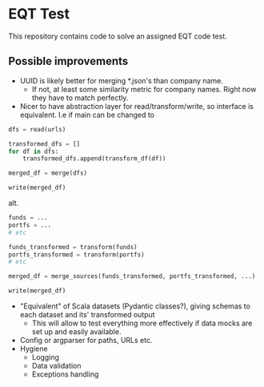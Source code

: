 # EQT Test

This repository contains code to solve an assigned EQT code test.

## Possible improvements
- UUID is likely better for merging *.json's than company name.
  - If not, at least some similarity metric for company names. Right now they have to match perfectly.
- Nicer to have abstraction layer for read/transform/write, so interface is equivalent. I.e if main can be changed to
```python
dfs = read(urls)

transformed_dfs = []
for df in dfs:
    transformed_dfs.append(transform_df(df))

merged_df = merge(dfs)

write(merged_df)
```
alt.
```python
funds = ...
portfs = ...
# etc

funds_transformed = transform(funds)
portfs_transformed = transform(portfs)
# etc

merged_df = merge_sources(funds_transformed, portfs_transformed, ...)

write(merged_df)
```

- "Equivalent" of Scala datasets (Pydantic classes?), giving schemas to each dataset and its' transformed output
  - This will allow to test everything more effectively if data mocks are set up and easily available.
- Config or argparser for paths, URLs etc.
- Hygiene
  - Logging
  - Data validation
  - Exceptions handling